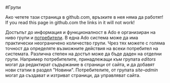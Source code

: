 #Групи

<div class="ui modal hidden">
  Ако четете тази страница в github.com, връзките в нея няма да работят!
  If you read this page in github.com the links in it will not work!
</div>

Достъпът до информация и функционалност в Ado е организиран на ниво групи и [потребители](/help/bg/users.md).
В една Ado система може да има практически неограничено количество групи.
Чрез тях можете с голяма точност да определяте възможните действия на всеки потребител на системата.
Различна степен на достъп може да бъде даден на отделни групи. Например потребителите, принадлежащи към групата _editors_ могат да редактират съдържание в страници от сайта, и да добавят нови статии в раздел "Новини". Потребителите, от групата _site–admin_ могат да създават и изтриват страници, да управляват сайта. 